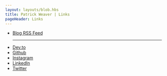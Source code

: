 ```yaml
---
layout: layouts/blob.hbs
title: Patrick Weaver | Links
pageHeader: Links
---
```


<ul id="links">
  <li><a href="/rss.xml" target="blank">Blog RSS Feed</a></li>
  <hr />
  <li><a href="https://dev.to/patrickweaver" target="blank">Dev.to</a></li>
  <li><a href="https://github.com/patrickweaver" target="blank">Github</a></li>
  <li><a href="https://www.instagram.com/patrickweave_r/" target="blank">Instagram</a></li>
  <li><a href="https://www.linkedin.com/in/patrickjweaver/" target="blank">LinkedIn</a></li>
  <li><a href="https://twitter.com/patrickweave_r" target="blank">Twitter</a></li>

</ul>